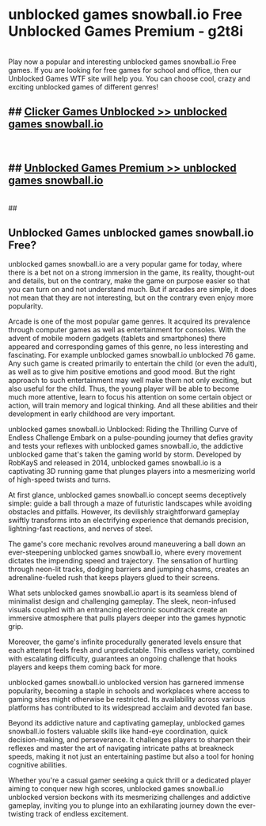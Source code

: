 # unblocked games snowball.io Free Unblocked Games Premium - g2t8i <br>
<br>
Play now a popular and interesting unblocked games snowball.io Free games. If you are looking for free games for school and office, then our Unblocked Games WTF site will help you. You can choose cool, crazy and exciting unblocked games of different genres!


## ##  [Clicker Games Unblocked >> unblocked games snowball.io](http://freeplayer.one?title=unblocked_games_snowball.io&ref=M1)
  <br>

##  ## [Unblocked Games Premium >> unblocked games snowball.io](http://freeplayer.one?title=unblocked_games_snowball.io&ref=M1)
  <br>
  ##



## Unblocked Games unblocked games snowball.io Free?

unblocked games snowball.io are a very popular game for today, where there is a bet not on a strong immersion in the game, its reality, thought-out and details, but on the contrary, make the game on purpose easier so that you can turn on and not understand much. But if arcades are simple, it does not mean that they are not interesting, but on the contrary even enjoy more popularity.

Arcade is one of the most popular game genres. It acquired its prevalence through computer games as well as entertainment for consoles. With the advent of mobile modern gadgets (tablets and smartphones) there appeared and corresponding games of this genre, no less interesting and fascinating. For example unblocked games snowball.io unblocked 76 game. Any such game is created primarily to entertain the child (or even the adult), as well as to give him positive emotions and good mood. But the right approach to such entertainment may well make them not only exciting, but also useful for the child. Thus, the young player will be able to become much more attentive, learn to focus his attention on some certain object or action, will train memory and logical thinking. And all these abilities and their development in early childhood are very important.

unblocked games snowball.io Unblocked: Riding the Thrilling Curve of Endless Challenge
Embark on a pulse-pounding journey that defies gravity and tests your reflexes with unblocked games snowball.io, the addictive unblocked game that's taken the gaming world by storm. Developed by RobKayS and released in 2014, unblocked games snowball.io is a captivating 3D running game that plunges players into a mesmerizing world of high-speed twists and turns.

At first glance, unblocked games snowball.io concept seems deceptively simple: guide a ball through a maze of futuristic landscapes while avoiding obstacles and pitfalls. However, its devilishly straightforward gameplay swiftly transforms into an electrifying experience that demands precision, lightning-fast reactions, and nerves of steel.

The game's core mechanic revolves around maneuvering a ball down an ever-steepening unblocked games snowball.io, where every movement dictates the impending speed and trajectory. The sensation of hurtling through neon-lit tracks, dodging barriers and jumping chasms, creates an adrenaline-fueled rush that keeps players glued to their screens.

What sets unblocked games snowball.io apart is its seamless blend of minimalist design and challenging gameplay. The sleek, neon-infused visuals coupled with an entrancing electronic soundtrack create an immersive atmosphere that pulls players deeper into the games hypnotic grip.

Moreover, the game's infinite procedurally generated levels ensure that each attempt feels fresh and unpredictable. This endless variety, combined with escalating difficulty, guarantees an ongoing challenge that hooks players and keeps them coming back for more.

unblocked games snowball.io unblocked version has garnered immense popularity, becoming a staple in schools and workplaces where access to gaming sites might otherwise be restricted. Its availability across various platforms has contributed to its widespread acclaim and devoted fan base.

Beyond its addictive nature and captivating gameplay, unblocked games snowball.io fosters valuable skills like hand-eye coordination, quick decision-making, and perseverance. It challenges players to sharpen their reflexes and master the art of navigating intricate paths at breakneck speeds, making it not just an entertaining pastime but also a tool for honing cognitive abilities.

Whether you're a casual gamer seeking a quick thrill or a dedicated player aiming to conquer new high scores, unblocked games snowball.io unblocked version beckons with its mesmerizing challenges and addictive gameplay, inviting you to plunge into an exhilarating journey down the ever-twisting track of endless excitement.